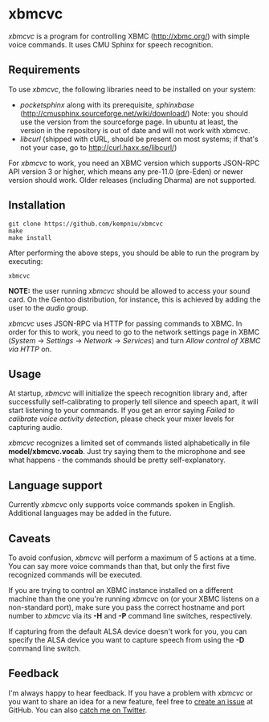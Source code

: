 xbmcvc
======

_xbmcvc_ is a program for controlling XBMC (http://xbmc.org/) with simple voice commands. It uses CMU Sphinx for speech recognition.

Requirements
------------

To use _xbmcvc_, the following libraries need to be installed on your system:

* _pocketsphinx_ along with its prerequisite, _sphinxbase_ (http://cmusphinx.sourceforge.net/wiki/download/) Note: you should use the version from the sourceforge page. In ubuntu at least, the version in the repository is out of date and will not work with xbmcvc.
* _libcurl_ (shipped with cURL, should be present on most systems; if that's not your case, go to http://curl.haxx.se/libcurl/)

For _xbmcvc_ to work, you need an XBMC version which supports JSON-RPC API version 3 or higher, which means any pre-11.0 (pre-Eden) or newer version should work. Older releases (including Dharma) are not supported.

Installation
------------

    git clone https://github.com/kempniu/xbmcvc
    make
    make install

After performing the above steps, you should be able to run the program by executing:

    xbmcvc

__NOTE:__ the user running _xbmcvc_ should be allowed to access your sound card. On the Gentoo distribution, for instance, this is achieved by adding the user to the _audio_ group.

_xbmcvc_ uses JSON-RPC via HTTP for passing commands to XBMC. In order for this to work, you need to go to the network settings page in XBMC (_System_ -> _Settings_ -> _Network_ -> _Services_) and turn _Allow control of XBMC via HTTP_ on.

Usage
-----

At startup, _xbmcvc_ will initialize the speech recognition library and, after successfully self-calibrating to properly tell silence and speech apart, it will start listening to your commands. If you get an error saying _Failed to calibrate voice activity detection_, please check your mixer levels for capturing audio.

_xbmcvc_ recognizes a limited set of commands listed alphabetically in file __model/xbmcvc.vocab__. Just try saying them to the microphone and see what happens - the commands should be pretty self-explanatory.

Language support
----------------

Currently _xbmcvc_ only supports voice commands spoken in English. Additional languages may be added in the future.

Caveats
-------

To avoid confusion, _xbmcvc_ will perform a maximum of 5 actions at a time. You can say more voice commands than that, but only the first five recognized commands will be executed.

If you are trying to control an XBMC instance installed on a different machine than the one you're running _xbmcvc_ on (or your XBMC listens on a non-standard port), make sure you pass the correct hostname and port number to _xbmcvc_ via its __-H__ and __-P__ command line switches, respectively.

If capturing from the default ALSA device doesn't work for you, you can specify the ALSA device you want to capture speech from using the __-D__ command line switch.

Feedback
--------

I'm always happy to hear feedback. If you have a problem with _xbmcvc_ or you want to share an idea for a new feature, feel free to [create an issue](https://github.com/kempniu/xbmcvc/issues) at GitHub. You can also [catch me on Twitter](http://twitter.com/kempniu).

